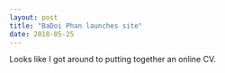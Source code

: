 ```yaml
---
layout: post
title: "BaDoi Phan launches site"
date: 2018-05-25
---
```


Looks like I got around to putting together an online CV. 

